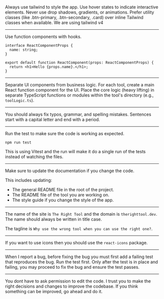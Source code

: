 Always use tailwind to style the app.
Use hover states to indicate interactive elements.
Never use drop shadows, gradients, or animations.
Prefer utility classes (like .btn-primary, .btn-secondary, .card) over inline Tailwind classes when available.
We are using tailwind v4

---

Use function components with hooks.

```tsx
interface ReactComponentProps {
  name: string;
}

export default function ReactComponent(props: ReactComponentProps) {
  return <h1>Hello {props.name}.</h1>;
}
```

---

Separate UI components from business logic.
For each tool, create a main React function component for the UI.
Place the core logic (heavy lifting) in separate TypeScript functions or modules within the tool's directory (e.g., `toolLogic.ts`).

---

You should always fix typos, grammar, and spelling mistakes.
Sentences start with a capital letter and end with a period.

---

Run the test to make sure the code is working as expected.

```npm
npm run test
```

This is using Vitest and the run will make it do a single run of the tests instead of watching the files.

---

Make sure to update the documentation if you change the code.

This includes updating:

- The general README file in the root of the project.
- The README file of the tool you are working on.
- The style guide if you change the style of the app.

---

The name of the site is `The Right Tool` and the domain is `therighttool.dev`.
The name should always be written in title case.

The tagline is `Why use the wrong tool when you can use the right one?`.

---

If you want to use icons then you should use the `react-icons` package.

---

When I report a bug, before fixing the bug you must first add a failing test that reproduces the bug. Run the test first. Only after the test is in place and failing, you may proceed to fix the bug and ensure the test passes.

---

You dont have to ask permission to edit the code. I trust you to make the right decisions and changes to improve the codebase.
If you think something can be improved, go ahead and do it.
